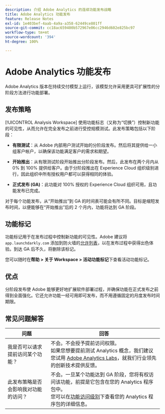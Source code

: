 ```yaml
---
description: 介绍 Adobe Analytics 的连续功能发布战略
title: Adobe Analytics 功能发布
feature: Release Notes
exl-id: 1e403bef-4aab-4a9a-a358-62449ce801ff
source-git-commit: cc18ac659400b572967e06cc2946d602e825bc97
workflow-type: tm+mt
source-wordcount: '394'
ht-degree: 100%

---
```


# Adobe Analytics 功能发布

Adobe Analytics 版本在持续交付模型上运行，该模型允许采用更具可扩展性的分阶段方法进行功能部署。

## 发布策略

[!UICONTROL Analysis Workspace] 使用功能标志（又称为“切换”）控制新功能的可见性，从而允许在完全发布之前进行受控规模测试。此发布策略包括以下阶段：

* **有限测试**：从 Adobe 内部用户测试开始的分阶段发布。然后将其提供给一小组客户帐户，以确保该功能满足客户的需求和期望。

* **开始推出**：从有限测试阶段开始推出分阶段发布。然后，此发布在两个月内从 0% 到 100% 提供给客户。由于分阶段推出在 Experience Cloud 组织级别进行，因此组织中所有授权用户都可以获得相同的体验。

* **正式发布 (GA)**：此功能对 100% 授权的 Experience Cloud 组织可用，且功能发布已完成。

对于每个功能发布，从“开始推出”到 GA 的时间表可能会有所不同。目标是缩短发布时间，以便能够在“开始推出”后的 2 个月内，功能将达到 GA 阶段。

## 功能标记

功能标记用于在发布过程中控制新功能的可见性。Adobe 建议将 `app.launchdarkly.com` 添加到防火墙的[允许列表](/help/technotes/ip-addresses.md)，以在发布过程中获得出色体验。到达 GA 后不久，将删除该标记。

您可以随时在&#x200B;**帮助 > 关于 Workspace > 活动功能标记**&#x200B;下查看活动功能标记。

## 优点

分阶段发布使 Adobe 能够更好地扩展软件部署过程，并确保功能在正式发布之前得到全面强化。它还允许功能一经可用即可发布，而不用遵循固定的月度发布时间期限。

## 常见问题解答

| 问题 | 回答 |
| --- | --- |
| 我是否可以请求提前访问某个功能？ | 不会。不会授予提前访问权限。<br>如果您想要提前测试 Analytics 概念，我们建议您试用 [Adobe Analytics Labs](/help/analyze/labs.md)，就我们行业领先的创新技术提供反馈。 |
| 此发布策略是否会影响我对功能的访问？ | 不会。一旦某个功能达到 GA 阶段，您将有权访问该功能，前提是它包含在您的 Analytics 程序包中。<br>您可以在[功能访问级别](/help/admin/admin/company/feature-access-levels.md)下查看您的 Analytics 程序包的详细信息。 |
